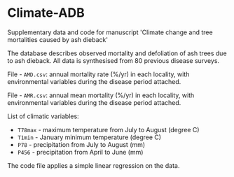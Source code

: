 # Climate-ADB
Supplementary data and code for manuscript 'Climate change and tree mortalities caused by ash dieback'

The database describes observed mortality and defoliation of ash trees due to ash dieback. All data is synthesised from 80 previous disease surveys. 

File - `AMD.csv`: annual mortality rate (%/yr) in each locality, with environmental variables during the disease period attached. 

File - `AMR.csv`: annual mean mortality (%/yr) in each locality, with environmental variables during the disease period attached.

List of climatic variables:

* `T78max` - maximum temperature from July to August (degree C)
* `T1min` - January minimum temperature (degree C)
* `P78` - precipitation from July to August (mm)
* `P456` - precipitation from April to June (mm)

The code file applies a simple linear regression on the data.
